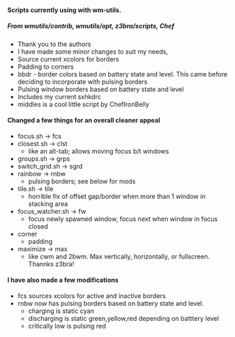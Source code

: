 ####  Scripts currently using with wm-utils. 
##### From wmutils/contrib, wmutils/opt, z3bra/scripts, Chef
- Thank you to the authors
- I have made some minor changes to suit my needs, 
- Source current xcolors for borders
- Padding to corners
- bbdr - border colors based on battery state and level. This came before deciding to incorporate with pulsing borders
- Pulsing window borders based on battery state and level
- Includes my current sxhkdrc
- middles is a cool little script by ChefIronBelly

#### Changed a few things for an overall cleaner appeal
- focus.sh -> fcs
- closest.sh -> clst
  * like an alt-tab; allows moving focus b/t windows
- groups.sh -> grps
- switch_grid.sh -> sgrd
- rainbow -> rnbw
  * pulsing borders; see below for mods
- tile.sh -> tile
  * horrible fix of offset gap/border when more than 1 window in stacking area
- focus_watcher.sh -> fw
  * focus newly spawned window, focus next when window in focus closed
- corner
  * padding 
- maximize -> max
  * like cwm and 2bwm. Max vertically, horizontally, or fullscreen. Thannks z3bra!

#### I have also made a few modifications
- fcs sources xcolors for active and inactive borders
- rnbw now has pulsing borders based on battery state and level.
  * charging is static cyan
  * discharging is static green,yellow,red depending on batttery level
  * critically low is pulsing red 
